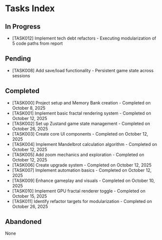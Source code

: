# Tasks Index

## In Progress

- [TASK012] Implement tech debt refactors - Executing modularization of 5 code paths from report

## Pending

- [TASK008] Add save/load functionality - Persistent game state across sessions

## Completed

- [TASK000] Project setup and Memory Bank creation - Completed on October 8, 2025
- [TASK001] Implement basic fractal rendering system - Completed on October 12, 2025
- [TASK002] Set up Zustand game state management - Completed on October 26, 2025
- [TASK003] Create core UI components - Completed on October 12, 2025
- [TASK004] Implement Mandelbrot calculation algorithm - Completed on October 12, 2025
- [TASK005] Add zoom mechanics and exploration - Completed on October 12, 2025
- [TASK006] Create upgrade system - Completed on October 12, 2025
- [TASK007] Implement automation basics - Completed on October 12, 2025
- [TASK009] Enhance gameplay and visuals - Completed on October 10, 2025
- [TASK010] Implement GPU fractal renderer toggle - Completed on October 15, 2025
- [TASK011] Identify refactor targets for modularization - Completed on October 26, 2025

## Abandoned

None
